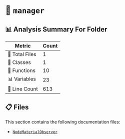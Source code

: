 # 📁 `manager`

## 📊 Analysis Summary For Folder

| Metric | Count |
|--------|-------|
| 📁 Total Files | 1 |
| 🧱 Classes | 1 |
| 🔧 Functions | 10 |
| 📊 Variables | 23 |
| 🔢 Line Count | 613 |


## 📋 Files

This section contains the following documentation files:

- [`NodeMaterialObserver`](./NodeMaterialObserver.md)